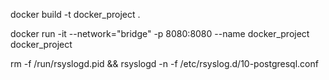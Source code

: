 docker build -t docker_project .

docker run -it --network="bridge" -p 8080:8080 --name docker_project docker_project 

rm -f /run/rsyslogd.pid && rsyslogd -n -f /etc/rsyslog.d/10-postgresql.conf